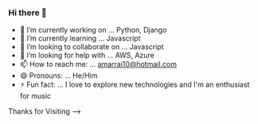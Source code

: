 ### Hi there 👋


- 🔭 I’m currently working on ... Python, Django
- 🌱 I’m currently learning ... Javascript
- 👯 I’m looking to collaborate on ... Javascript
- 🤔 I’m looking for help with ... AWS, Azure
- 📫 How to reach me: ... amarrai10@hotmail.com
- 😄 Pronouns: ... He/Him
- ⚡ Fun fact: ... I love to explore new technologies and I'm an enthusiast for music

Thanks for Visiting
-->
